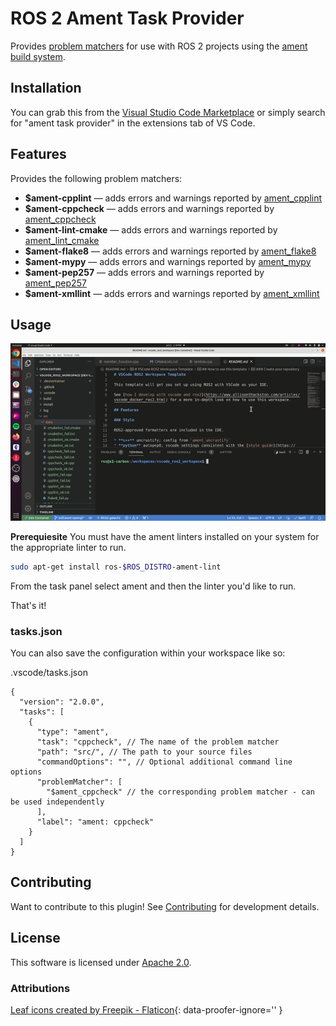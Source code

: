 # ROS 2 Ament Task Provider

Provides [problem matchers](https://code.visualstudio.com/docs/editor/tasks#_processing-task-output-with-problem-matchers) for use with ROS 2 projects using the [ament build system](https://docs.ros.org/en/foxy/Concepts/About-Build-System.html?highlight=ament#id3).

## Installation

You can grab this from the [Visual Studio Code Marketplace](https://marketplace.visualstudio.com/items?itemName=althack.ament-task-provider) or simply search for "ament task provider" in the extensions tab of VS Code.

## Features

Provides the following problem matchers:

- **\$ament-cpplint** &mdash; adds errors and warnings reported by [ament_cpplint](https://github.com/ament/ament_lint/blob/master/ament_cpplint/doc/index.rst)
- **\$ament-cppcheck** &mdash; adds errors and warnings reported by [ament_cppcheck](https://github.com/ament/ament_lint/blob/master/ament_cmake_cppcheck/doc/index.rst)
- **\$ament-lint-cmake** &mdash; adds errors and warnings reported by [ament_lint_cmake](https://github.com/ament/ament_lint/blob/master/ament_cmake_lint_cmake/doc/index.rst)
- **\$ament-flake8** &mdash; adds errors and warnings reported by [ament_flake8](https://github.com/ament/ament_lint/blob/master/ament_flake8/doc/index.rst)
- **\$ament-mypy** &mdash; adds errors and warnings reported by [ament_mypy](https://github.com/ament/ament_lint/blob/master/ament_mypy/doc/index.rst)
- **\$ament-pep257** &mdash; adds errors and warnings reported by [ament_pep257](https://github.com/ament/ament_lint/blob/master/ament_cmake_pep257/doc/index.rst)
- **\$ament-xmllint** &mdash; adds errors and warnings reported by [ament_xmllint](https://github.com/ament/ament_lint/blob/master/ament_xmllint/doc/index.rst)

## Usage

![demo](demo.gif)

**Prerequiesite** You must have the ament linters installed on your system for the appropriate linter to run.

```bash
sudo apt-get install ros-$ROS_DISTRO-ament-lint
```

From the task panel select ament and then the linter you'd like to run.

That's it!

### tasks.json

You can also save the configuration within your workspace like so:

.vscode/tasks.json

```jsonc
{
  "version": "2.0.0",
  "tasks": [
    {
      "type": "ament",
      "task": "cppcheck", // The name of the problem matcher
      "path": "src/", // The path to your source files
      "commandOptions": "", // Optional additional command line options
      "problemMatcher": [
        "$ament_cppcheck" // the corresponding problem matcher - can be used independently
      ],
      "label": "ament: cppcheck"
    }
  ]
}
```

## Contributing

Want to contribute to this plugin! See [Contributing](CONTRIBUTING.md) for development details.

## License

This software is licensed under [Apache 2.0](https://github.com/athackst/htmlproofer-action/blob/main/LICENSE).

### Attributions

[Leaf icons created by Freepik - Flaticon](https://www.flaticon.com/free-icons/leaf){: data-proofer-ignore='' }

